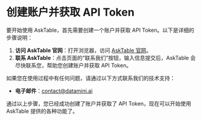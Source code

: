 # 创建账户并获取 API Token

要开始使用 AskTable，首先需要创建一个账户并获取 API Token。以下是详细的步骤说明：


1. **访问 AskTable 官网**：打开浏览器，访问 [AskTable 官网](https://www.asktable.com)。
2. **联系 AskTable**：点击页面的“联系我们”按钮，输入信息提交后，AskTable 会尽快联系您，帮助您创建账户并获取 API Token。


如果您在使用过程中有任何问题，请通过以下方式联系我们的技术支持：
- **电子邮件**：contact@datamini.ai

通过以上步骤，您已经成功创建了账户并获取了 API Token，现在可以开始使用 AskTable 提供的各种功能了。
